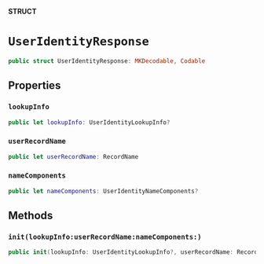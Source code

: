 **STRUCT**

# `UserIdentityResponse`

```swift
public struct UserIdentityResponse: MKDecodable, Codable
```

## Properties
### `lookupInfo`

```swift
public let lookupInfo: UserIdentityLookupInfo?
```

### `userRecordName`

```swift
public let userRecordName: RecordName
```

### `nameComponents`

```swift
public let nameComponents: UserIdentityNameComponents?
```

## Methods
### `init(lookupInfo:userRecordName:nameComponents:)`

```swift
public init(lookupInfo: UserIdentityLookupInfo?, userRecordName: RecordName, nameComponents: UserIdentityNameComponents?)
```
